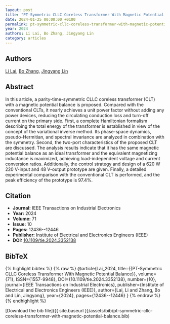 ```yaml
---
layout: post
title: "PT-Symmetric CLLC Coreless Transformer With Magnetic Potential Balance"
date: 2024-01-25 00:00:00 +0100
permalink: pt-symmetric-cllc-coreless-transformer-with-magnetic-potential-balance
year: 2024
authors: Li Lai, Bo Zhang, Jingyang Lin
category: articles
---
```

 
## Authors
[Li Lai](authors/li-lai), [Bo Zhang](authors/bo-zhang), [Jingyang Lin](authors/jingyang-lin)
 
## Abstract
In this article, a parity-time-symmetric CLLC coreless transformer (CLT) with a magnetic potential balance is proposed. Compared with the conventional CLTs, it nearly achieves a unit power factor without adding any power devices, reducing the circulating conduction loss and turn-off current on the primary side. First, a complete Hamiltonian formalism describing the total energy of the transformer is established in view of the concept of the variational inverse method. Its phase-space dynamics, pseudo-Hermitian, and spectral invariance are analyzed in combination with the symmetry. Second, the two-port characteristics of the proposed CLT are discussed. The analysis results indicate that it has the same magnetic potential balance as an ideal transformer and the equivalent magnetizing inductance is maximized, achieving load-independent voltage and current conversion ratios. Additionally, the control strategy and design of a 620 W 220 V-input and 48 V-output prototype are given. Finally, a detailed experimental comparison with the conventional CLT is performed, and the peak efficiency of the prototype is 97.4%.
 
## Citation
- **Journal:** IEEE Transactions on Industrial Electronics
- **Year:** 2024
- **Volume:** 71
- **Issue:** 10
- **Pages:** 12436--12446
- **Publisher:** Institute of Electrical and Electronics Engineers (IEEE)
- **DOI:** [10.1109/tie.2024.3352138](https://doi.org/10.1109/tie.2024.3352138)
 
## BibTeX
{% highlight bibtex %}
{% raw %}
@article{Lai_2024,
  title={{PT-Symmetric CLLC Coreless Transformer With Magnetic Potential Balance}},
  volume={71},
  ISSN={1557-9948},
  DOI={10.1109/tie.2024.3352138},
  number={10},
  journal={IEEE Transactions on Industrial Electronics},
  publisher={Institute of Electrical and Electronics Engineers (IEEE)},
  author={Lai, Li and Zhang, Bo and Lin, Jingyang},
  year={2024},
  pages={12436--12446}
}
{% endraw %}
{% endhighlight %}
 
[Download the bib file]({{ site.baseurl }}/assets/bib/pt-symmetric-cllc-coreless-transformer-with-magnetic-potential-balance.bib)
 
